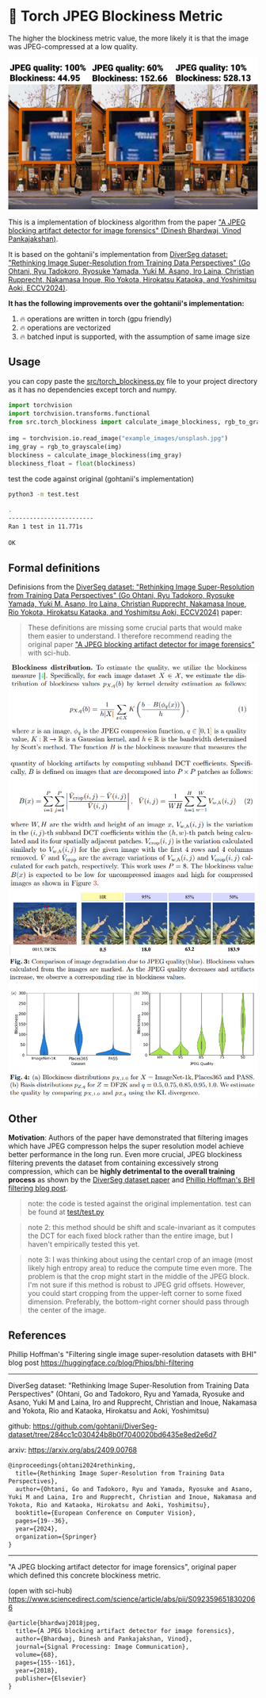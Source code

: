 # 🧱 Torch JPEG Blockiness Metric

The higher the blockiness metric value, the more likely it is that the image was JPEG-compressed at a low quality.


![](assets/readme.webp)



This is a implementation of blockiness algorithm from the paper ["A JPEG blocking artifact detector for image forensics" (Dinesh Bhardwaj, Vinod Pankajakshan)](https://www.sciencedirect.com/science/article/abs/pii/S0923596518302066).

It is based on the gohtanii's implementation from [DiverSeg dataset: "Rethinking Image Super-Resolution from Training Data Perspectives" (Go Ohtani, Ryu Tadokoro, Ryosuke Yamada, Yuki M. Asano, Iro Laina, Christian Rupprecht, Nakamasa Inoue, Rio Yokota, Hirokatsu Kataoka, and Yoshimitsu Aoki, ECCV2024)](https://github.com/gohtanii/DiverSeg-dataset/tree/284cc1c030424b8b0f7040020bd6435e8ed2e6d7).


**It has the following improvements over the gohtanii's implementation:**

1. 🔥 operations are written in torch (gpu friendly)
2. 🔥 operations are vectorized
3. 🔥 batched input is supported, with the assumption of same image size



## Usage

you can copy paste the [src/torch_blockiness.py](src/torch_blockiness.py) file to your project directory as it has no dependencies except torch and numpy.

```py
import torchvision
import torchvision.transforms.functional
from src.torch_blockiness import calculate_image_blockiness, rgb_to_grayscale

img = torchvision.io.read_image("example_images/unsplash.jpg")
img_gray = rgb_to_grayscale(img)
blockiness = calculate_image_blockiness(img_gray)
blockiness_float = float(blockiness)
```

test the code against original (gohtanii's implementation)

```bash
python3 -m test.test
```

```bash
.
------------------------
Ran 1 test in 11.771s

OK
```


## Formal definitions

Definisions from the [DiverSeg dataset: "Rethinking Image Super-Resolution from Training Data Perspectives" (Go Ohtani, Ryu Tadokoro, Ryosuke Yamada, Yuki M. Asano, Iro Laina, Christian Rupprecht, Nakamasa Inoue, Rio Yokota, Hirokatsu Kataoka, and Yoshimitsu Aoki, ECCV2024)](https://github.com/gohtanii/DiverSeg-dataset/tree/284cc1c030424b8b0f7040020bd6435e8ed2e6d7) paper:

> These definitions are missing some crucial parts that would make them easier to understand. I therefore recommend reading the original paper ["A JPEG blocking artifact detector for image forensics"](https://www.sciencedirect.com/science/article/abs/pii/S0923596518302066) with sci-hub.

![](assets/2025-02-27_04-01.png)
![](assets/2025-02-27_04-01_1.png)
![](assets/2025-02-27_04-02.png)


## Other

**Motivation**: Authors of the paper have demonstrated that filtering images which have JPEG compresson helps the super resolution model achieve better performance in the long run. Even more crucial, JPEG blockiness filtering prevents the dataset from containing excessively strong compression, which can be **highly detrimental to the overall training process** as shown by the [DiverSeg dataset paper](https://arxiv.org/abs/2409.00768) and [Phillip Hoffman's BHI filtering blog post](https://huggingface.co/blog/Phips/bhi-filtering#blockiness).



> note: the code is tested against the original implementation. test can be found at [test/test.py](test/test.py)

> note 2: this method should be shift and scale-invariant as it computes the DCT for each fixed block rather than the entire image, but I haven't empirically tested this yet.

> note 3: I was thinking about using the centarl crop of an image (most likely high entropy area) to reduce the compute time even more. The problem is that the crop might start in the middle of the JPEG block. I'm not sure if this method is robust to JPEG grid offsets. However, you could start cropping from the upper-left corner to some fixed dimension. Preferably, the bottom-right corner should pass through the center of the image.


## References

Phillip Hoffman's "Filtering single image super-resolution datasets with BHI" blog post https://huggingface.co/blog/Phips/bhi-filtering

--- 
DiverSeg dataset: "Rethinking Image Super-Resolution from Training Data Perspectives" (Ohtani, Go and Tadokoro, Ryu and Yamada, Ryosuke and Asano, Yuki M and Laina, Iro and Rupprecht, Christian and Inoue, Nakamasa and Yokota, Rio and Kataoka, Hirokatsu and Aoki, Yoshimitsu)

github: https://github.com/gohtanii/DiverSeg-dataset/tree/284cc1c030424b8b0f7040020bd6435e8ed2e6d7

arxiv: https://arxiv.org/abs/2409.00768

```
@inproceedings{ohtani2024rethinking,
  title={Rethinking Image Super-Resolution from Training Data Perspectives},
  author={Ohtani, Go and Tadokoro, Ryu and Yamada, Ryosuke and Asano, Yuki M and Laina, Iro and Rupprecht, Christian and Inoue, Nakamasa and Yokota, Rio and Kataoka, Hirokatsu and Aoki, Yoshimitsu},
  booktitle={European Conference on Computer Vision},
  pages={19--36},
  year={2024},
  organization={Springer}
}
```

--- 

"A JPEG blocking artifact detector for image forensics", original paper which defined this concrete blockiness metric.

(open with sci-hub) https://www.sciencedirect.com/science/article/abs/pii/S0923596518302066 

```
@article{bhardwaj2018jpeg,
  title={A JPEG blocking artifact detector for image forensics},
  author={Bhardwaj, Dinesh and Pankajakshan, Vinod},
  journal={Signal Processing: Image Communication},
  volume={68},
  pages={155--161},
  year={2018},
  publisher={Elsevier}
}
```
